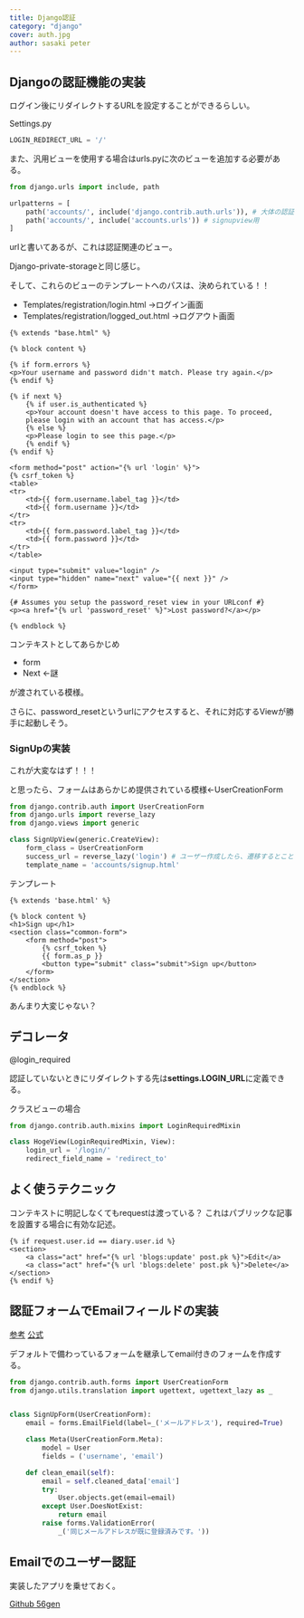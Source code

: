 ```yaml
---
title: Django認証
category: "django"
cover: auth.jpg
author: sasaki peter
---
```


## Djangoの認証機能の実装

ログイン後にリダイレクトするURLを設定することができるらしい。

Settings.py

```python
LOGIN_REDIRECT_URL = '/'
```

また、汎用ビューを使用する場合はurls.pyに次のビューを追加する必要がある。

```python
from django.urls import include, path

urlpatterns = [
    path('accounts/', include('django.contrib.auth.urls')), # 大体の認証システム用
    path('accounts/', include('accounts.urls')) # signupview用
]
```

urlと書いてあるが、これは認証関連のビュー。

Django-private-storageと同じ感じ。

そして、これらのビューのテンプレートへのパスは、決められている！！

* Templates/registration/login.html →ログイン画面
* Templates/registration/logged_out.html →ログアウト画面

```jinja2
{% extends "base.html" %}

{% block content %}

{% if form.errors %}
<p>Your username and password didn't match. Please try again.</p>
{% endif %}

{% if next %}
    {% if user.is_authenticated %}
    <p>Your account doesn't have access to this page. To proceed,
    please login with an account that has access.</p>
    {% else %}
    <p>Please login to see this page.</p>
    {% endif %}
{% endif %}

<form method="post" action="{% url 'login' %}">
{% csrf_token %}
<table>
<tr>
    <td>{{ form.username.label_tag }}</td>
    <td>{{ form.username }}</td>
</tr>
<tr>
    <td>{{ form.password.label_tag }}</td>
    <td>{{ form.password }}</td>
</tr>
</table>

<input type="submit" value="login" />
<input type="hidden" name="next" value="{{ next }}" />
</form>

{# Assumes you setup the password_reset view in your URLconf #}
<p><a href="{% url 'password_reset' %}">Lost password?</a></p>

{% endblock %}
```

コンテキストとしてあらかじめ

* form
* Next ←謎

が渡されている模様。

さらに、password_resetというurlにアクセスすると、それに対応するViewが勝手に起動しそう。

### SignUpの実装

これが大変なはず！！！

と思ったら、フォームはあらかじめ提供されている模様←UserCreationForm

```python
from django.contrib.auth import UserCreationForm
from django.urls import reverse_lazy
from django.views import generic

class SignUpView(generic.CreateView):
    form_class = UserCreationForm
    success_url = reverse_lazy('login') # ユーザー作成したら、遷移するとこと
    template_name = 'accounts/signup.html'

```

テンプレート

```jinja2
{% extends 'base.html' %}

{% block content %}
<h1>Sign up</h1>
<section class="common-form">
    <form method="post">
        {% csrf_token %}
        {{ form.as_p }}
        <button type="submit" class="submit">Sign up</button>
    </form>
</section>
{% endblock %}
```

あんまり大変じゃない？

## デコレータ

@login_required

認証していないときにリダイレクトする先は**settings.LOGIN_URL**に定義できる。

クラスビューの場合

```python
from django.contrib.auth.mixins import LoginRequiredMixin

class HogeView(LoginRequiredMixin, View):
    login_url = '/login/'
    redirect_field_name = 'redirect_to'
```

##  よく使うテクニック

コンテキストに明記しなくてもrequestは渡っている？
これはパブリックな記事を設置する場合に有効な記述。

```jinja2
{% if request.user.id == diary.user.id %}
<section>
	<a class="act" href="{% url 'blogs:update' post.pk %}">Edit</a>
    <a class="act" href="{% url 'blogs:delete' post.pk %}">Delete</a>
</section>
{% endif %}
```

## 認証フォームでEmailフィールドの実装

[参考](http://hujimi.seesaa.net/article/258686626.html)
[公式](https://github.com/django/django/blob/master/django/contrib/auth/forms.py)

デフォルトで備わっているフォームを継承してemail付きのフォームを作成する。

```python
from django.contrib.auth.forms import UserCreationForm
from django.utils.translation import ugettext, ugettext_lazy as _


class SignUpForm(UserCreationForm):
    email = forms.EmailField(label=_('メールアドレス'), required=True)

    class Meta(UserCreationForm.Meta):
        model = User
        fields = ('username', 'email')

    def clean_email(self):
        email = self.cleaned_data['email']
        try:
            User.objects.get(email=email)
        except User.DoesNotExist:
            return email
        raise forms.ValidationError(
            _('同じメールアドレスが既に登録済みです。'))
```

## Emailでのユーザー認証

実装したアプリを乗せておく。

[Github 56gen](<https://github.com/SasakiPeter/56gen/blob/master/accounts/views.py>)